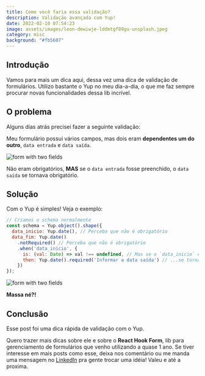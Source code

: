 ```yaml
---
title: Como você faria essa validação?
description: Validação avançada com Yup!
date: 2022-02-10 07:54:23
image: assets/images/leon-dewiwje-lddmtgf89gu-unsplash.jpeg
category: misc
background: "#fb5607"
---
```

## Introdução

Vamos para mais um dica aqui, dessa vez uma dica de validação de formulários. Utilizo bastante o Yup no meu dia-a-dia, o que me faz sempre procurar novas funcionalidades dessa lib incrível. 

## O problema

Alguns dias atrás precisei fazer a seguinte validação:

Meu formulário possui vários campos, mas dois eram **dependentes um do outro**, `data entrada` e `data saída`. 

![form with two fields](assets/images/screen-shot-2022-02-10-at-7.40.14-am.png "Formulario")

Não eram obrigatórios, **MAS** se o `data entrada` fosse preenchido, o `data saída` se tornava obrigatório.

## Solução

Com o Yup é simples! Veja o exemplo:

```jsx
// Criamos o schema normalmente
const schema = Yup.object().shape({
  data_inicio: Yup.date(), // Perceba que não é obrigatório
  data_fim: Yup.date()
    .notRequired() // Perceba que não é obrigatório
    .when('data_inicio', { 
      is: (val: Date) => val !== undefined, // Mas se o `data_inicio` estiver preenchido...
      then: Yup.date().required('Informar a data saída') // ...se torna obrigatório
    })
});
```

![form with two fields](assets/images/screen-shot-2022-02-10-at-7.41.11-am.png "Formulario com mensagem de erro")

**Massa né?!**

## Conclusão

Esse post foi uma dica rápida de validação com o Yup. 

Quero trazer mais dicas sobre ele e sobre o **React Hook Form**, lib para gerenciamento de formulários que venho utilizando a quase 1 ano. Se tiver interesse em mais posts como esse, deixa nos comentário ou me manda uma mensagem no [LinkedIn](https://www.linkedin.com/in/junior-alves-b66a10127/) pra gente trocar uma idéia! Valeu e até a proxima.